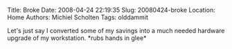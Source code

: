 Title: Broke
Date: 2008-04-24 22:19:35
Slug: 20080424-broke
Location: Home
Authors: Michiel Scholten
Tags: olddammit

<p>Let's just say I converted some of my savings into a much needed hardware upgrade of my workstation. *rubs hands in glee*</p>